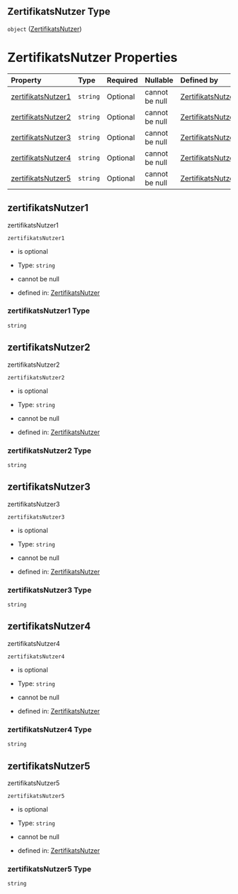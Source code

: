 ## ZertifikatsNutzer Type

`object` ([ZertifikatsNutzer](zertifikatsnutzer.md))

# ZertifikatsNutzer Properties

| Property                                  | Type     | Required | Nullable       | Defined by                                                                                                                                                                                                             |
| :---------------------------------------- | :------- | :------- | :------------- | :--------------------------------------------------------------------------------------------------------------------------------------------------------------------------------------------------------------------- |
| [zertifikatsNutzer1](#zertifikatsnutzer1) | `string` | Optional | cannot be null | [ZertifikatsNutzer](zertifikatsnutzer-properties-zertifikatsnutzer1.md "https://raw.githubusercontent.com/conuti-gmbh/bo4e-schema/master/schemas/v1/com/ZertifikatsNutzer.schema.json#/properties/zertifikatsNutzer1") |
| [zertifikatsNutzer2](#zertifikatsnutzer2) | `string` | Optional | cannot be null | [ZertifikatsNutzer](zertifikatsnutzer-properties-zertifikatsnutzer2.md "https://raw.githubusercontent.com/conuti-gmbh/bo4e-schema/master/schemas/v1/com/ZertifikatsNutzer.schema.json#/properties/zertifikatsNutzer2") |
| [zertifikatsNutzer3](#zertifikatsnutzer3) | `string` | Optional | cannot be null | [ZertifikatsNutzer](zertifikatsnutzer-properties-zertifikatsnutzer3.md "https://raw.githubusercontent.com/conuti-gmbh/bo4e-schema/master/schemas/v1/com/ZertifikatsNutzer.schema.json#/properties/zertifikatsNutzer3") |
| [zertifikatsNutzer4](#zertifikatsnutzer4) | `string` | Optional | cannot be null | [ZertifikatsNutzer](zertifikatsnutzer-properties-zertifikatsnutzer4.md "https://raw.githubusercontent.com/conuti-gmbh/bo4e-schema/master/schemas/v1/com/ZertifikatsNutzer.schema.json#/properties/zertifikatsNutzer4") |
| [zertifikatsNutzer5](#zertifikatsnutzer5) | `string` | Optional | cannot be null | [ZertifikatsNutzer](zertifikatsnutzer-properties-zertifikatsnutzer5.md "https://raw.githubusercontent.com/conuti-gmbh/bo4e-schema/master/schemas/v1/com/ZertifikatsNutzer.schema.json#/properties/zertifikatsNutzer5") |

## zertifikatsNutzer1

zertifikatsNutzer1

`zertifikatsNutzer1`

*   is optional

*   Type: `string`

*   cannot be null

*   defined in: [ZertifikatsNutzer](zertifikatsnutzer-properties-zertifikatsnutzer1.md "https://raw.githubusercontent.com/conuti-gmbh/bo4e-schema/master/schemas/v1/com/ZertifikatsNutzer.schema.json#/properties/zertifikatsNutzer1")

### zertifikatsNutzer1 Type

`string`

## zertifikatsNutzer2

zertifikatsNutzer2

`zertifikatsNutzer2`

*   is optional

*   Type: `string`

*   cannot be null

*   defined in: [ZertifikatsNutzer](zertifikatsnutzer-properties-zertifikatsnutzer2.md "https://raw.githubusercontent.com/conuti-gmbh/bo4e-schema/master/schemas/v1/com/ZertifikatsNutzer.schema.json#/properties/zertifikatsNutzer2")

### zertifikatsNutzer2 Type

`string`

## zertifikatsNutzer3

zertifikatsNutzer3

`zertifikatsNutzer3`

*   is optional

*   Type: `string`

*   cannot be null

*   defined in: [ZertifikatsNutzer](zertifikatsnutzer-properties-zertifikatsnutzer3.md "https://raw.githubusercontent.com/conuti-gmbh/bo4e-schema/master/schemas/v1/com/ZertifikatsNutzer.schema.json#/properties/zertifikatsNutzer3")

### zertifikatsNutzer3 Type

`string`

## zertifikatsNutzer4

zertifikatsNutzer4

`zertifikatsNutzer4`

*   is optional

*   Type: `string`

*   cannot be null

*   defined in: [ZertifikatsNutzer](zertifikatsnutzer-properties-zertifikatsnutzer4.md "https://raw.githubusercontent.com/conuti-gmbh/bo4e-schema/master/schemas/v1/com/ZertifikatsNutzer.schema.json#/properties/zertifikatsNutzer4")

### zertifikatsNutzer4 Type

`string`

## zertifikatsNutzer5

zertifikatsNutzer5

`zertifikatsNutzer5`

*   is optional

*   Type: `string`

*   cannot be null

*   defined in: [ZertifikatsNutzer](zertifikatsnutzer-properties-zertifikatsnutzer5.md "https://raw.githubusercontent.com/conuti-gmbh/bo4e-schema/master/schemas/v1/com/ZertifikatsNutzer.schema.json#/properties/zertifikatsNutzer5")

### zertifikatsNutzer5 Type

`string`
